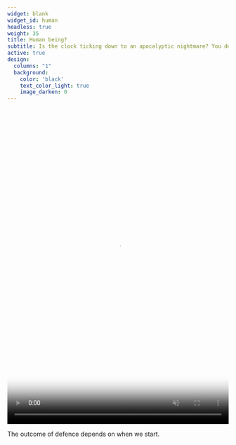 ```yaml
---
widget: blank
widget_id: human
headless: true
weight: 35
title: Human being?
subtitle: Is the clock ticking down to an apocalyptic nightmare? You decide
active: true
design:
  columns: "1"
  background:
    color: 'black'
    text_color_light: true
    image_darken: 0
---
```


<video playsinline="" preload="auto" loop="" muted="" autoplay="" tabindex="-1" width="100%" height="100%" src="/media/saioutcome1.mp4" poster="/media/saioutcome1-poster.jpg"  style="width:100%;height:100%;max-height:720px;object-fit:contain;object-position:center center;opacity:1"></video>

The outcome of defence depends on when we start.
<span style="display:none;visibility:none;">{{< video library="true" src="saioutcome1.mp4" controls="yes" >}}</span>
<span style="display:none;visibility:none;">![poster](saioutcome1-poster.jpg "caption")</span>
  
